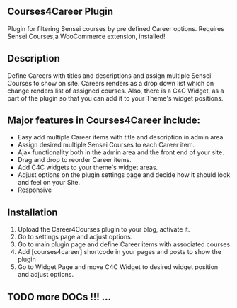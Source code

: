 ## Courses4Career Plugin ##

Plugin for filtering Sensei courses by pre defined Career options. Requires Sensei Courses,a WooCommerce extension, installed!

## Description

Define Careers with titles and descriptions and assign multiple Sensei Courses to show on site. Careers renders as a drop down list which on change renders list of assigned courses. Also, there is a C4C Widget, as a part of the plugin so that you can add it to your Theme's widget positions.


## Major features in Courses4Career include:

* Easy add multiple Career items with title and description in admin area
* Assign desired multiple Sensei Courses to each Career item.
* Ajax functionality both in the admin area and the front end of your site.
* Drag and drop to reorder Career items.
* Add C4C widgets to your theme's widget areas.
* Adjust options on the plugin settings page and decide how it should look and feel on your Site.
* Responsive


## Installation

1. Upload the Career4Courses plugin to your blog, activate it.
2. Go to settings page and adjust options.
3. Go to main plugin page and define Career items with associated courses
3. Add [courses4career] shortcode in your pages and posts to show the plugin
2. Go to Widget Page and move C4C Widget to desired widget position and adjust options.

## TODO more DOCs !!! ...
